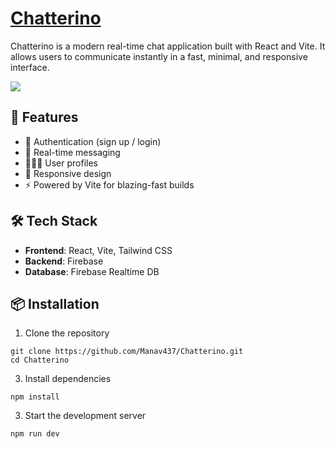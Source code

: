 <h1><a href="https://chatterino.onrender.com/" target="_blank" rel="noopener noreferrer">Chatterino</a></h1>

Chatterino is a modern real-time chat application built with React and Vite. It allows users to communicate instantly in a fast, minimal, and responsive interface.

<img src="https://i.ibb.co/KjsK1P0q/shots.png"/>

## 🚀 Features

- 🔐 Authentication (sign up / login)
- 💬 Real-time messaging
- 🧑‍🤝‍🧑 User profiles
- 📱 Responsive design
- ⚡ Powered by Vite for blazing-fast builds

## 🛠 Tech Stack

- **Frontend**: React, Vite, Tailwind CSS
- **Backend**: Firebase
- **Database**: Firebase Realtime DB

## 📦 Installation
  1. Clone the repository
     
    git clone https://github.com/Manav437/Chatterino.git
    cd Chatterino
  3. Install dependencies
     
    npm install
  3. Start the development server
     
    npm run dev
